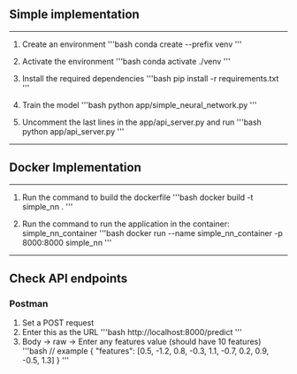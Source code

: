 ## Simple implementation

---

1. Create an environment
'''bash
conda create --prefix venv
'''

2. Activate the environment
'''bash
conda activate ./venv
'''

3. Install the required dependencies
'''bash
pip install -r requirements.txt
'''

4. Train the model
'''bash
python app/simple_neural_network.py
'''

5. Uncomment the last lines in the app/api_server.py and run
'''bash
python app/api_server.py
'''

---

## Docker Implementation

---

1. Run the command to build the dockerfile
'''bash
docker build -t simple_nn .
'''

2. Run the command to run the application in the container: simple_nn_container
'''bash
docker run --name simple_nn_container -p 8000:8000 simple_nn
'''

---

## Check API endpoints

### Postman

1. Set a POST request
2. Enter this as the URL
'''bash
http://localhost:8000/predict
'''
3. Body -> raw -> Enter any features value (should have 10 features)
'''bash
// example
{
  "features": [0.5, -1.2, 0.8, -0.3, 1.1, -0.7, 0.2, 0.9, -0.5, 1.3]
}
'''
